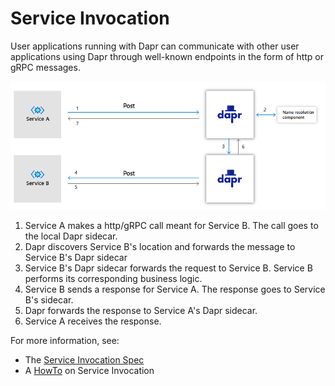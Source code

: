 # Service Invocation 

User applications running with Dapr can communicate with other user applications using Dapr through well-known endpoints in the form of http or gRPC messages.

![Service Invocation Diagram](../../images/service-invocation.png)



1. Service A makes a http/gRPC call meant for Service B.  The call goes to the local Dapr sidecar.
2. Dapr discovers Service B's location and forwards the message to Service B's Dapr sidecar
3. Service B's Dapr sidecar forwards the request to Service B.  Service B performs its corresponding business logic.
4. Service B sends a response for Service A.  The response goes to Service B's sidecar.
5. Dapr forwards the response to Service A's Dapr sidecar.
6. Service A receives the response.

For more information, see:
- The [Service Invocation Spec](https://github.com/dapr/spec/blob/master/service_invocation.md)
- A [HowTo]() on Service Invocation